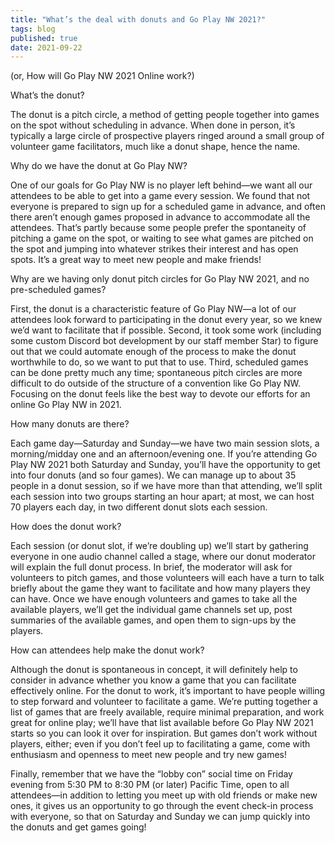 ```yaml
---
title: "What’s the deal with donuts and Go Play NW 2021?"
tags: blog
published: true
date: 2021-09-22
---
```



(or, How will Go Play NW 2021 Online work?)

What’s the donut?

The donut is a pitch circle, a method of getting people together into games on the spot without scheduling in advance. When done in person, it’s typically a large circle of prospective players ringed around a small group of volunteer game facilitators, much like a donut shape, hence the name.

Why do we have the donut at Go Play NW?

One of our goals for Go Play NW is no player left behind—we want all our attendees to be able to get into a game every session. We found that not everyone is prepared to sign up for a scheduled game in advance, and often there aren’t enough games proposed in advance to accommodate all the attendees. That’s partly because some people prefer the spontaneity of pitching a game on the spot, or waiting to see what games are pitched on the spot and jumping into whatever strikes their interest and has open spots. It’s a great way to meet new people and make friends!

Why are we having only donut pitch circles for Go Play NW 2021, and no pre-scheduled games?

First, the donut is a characteristic feature of Go Play NW—a lot of our attendees look forward to participating in the donut every year, so we knew we’d want to facilitate that if possible. Second, it took some work (including some custom Discord bot development by our staff member Star) to figure out that we could automate enough of the process to make the donut worthwhile to do, so we want to put that to use. Third, scheduled games can be done pretty much any time; spontaneous pitch circles are more difficult to do outside of the structure of a convention like Go Play NW. Focusing on the donut feels like the best way to devote our efforts for an online Go Play NW in 2021.

How many donuts are there?

Each game day—Saturday and Sunday—we have two main session slots, a morning/midday one and an afternoon/evening one. If you’re attending Go Play NW 2021 both Saturday and Sunday, you’ll have the opportunity to get into four donuts (and so four games). We can manage up to about 35 people in a donut session, so if we have more than that attending, we’ll split each session into two groups starting an hour apart; at most, we can host 70 players each day, in two different donut slots each session.

How does the donut work?

Each session (or donut slot, if we’re doubling up) we’ll start by gathering everyone in one audio channel called a stage, where our donut moderator will explain the full donut process. In brief, the moderator will ask for volunteers to pitch games, and those volunteers will each have a turn to talk briefly about the game they want to facilitate and how many players they can have. Once we have enough volunteers and games to take all the available players, we’ll get the individual game channels set up, post summaries of the available games, and open them to sign-ups by the players.

How can attendees help make the donut work?

Although the donut is spontaneous in concept, it will definitely help to consider in advance whether you know a game that you can facilitate effectively online. For the donut to work, it’s important to have people willing to step forward and volunteer to facilitate a game. We’re putting together a list of games that are freely available, require minimal preparation, and work great for online play; we’ll have that list available before Go Play NW 2021 starts so you can look it over for inspiration. But games don’t work without players, either; even if you don’t feel up to facilitating a game, come with enthusiasm and openness to meet new people and try new games!

Finally, remember that we have the “lobby con” social time on Friday evening from 5:30 PM to 8:30 PM (or later) Pacific Time, open to all attendees—in addition to letting you meet up with old friends or make new ones, it gives us an opportunity to go through the event check-in process with everyone, so that on Saturday and Sunday we can jump quickly into the donuts and get games going!